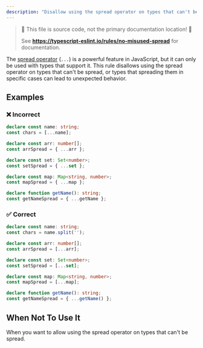 ```yaml
---
description: "Disallow using the spread operator on types that can't be spread."
---
```


> 🛑 This file is source code, not the primary documentation location! 🛑
>
> See **https://typescript-eslint.io/rules/no-misused-spread** for documentation.

The [spread operator](https://developer.mozilla.org/en-US/docs/Web/JavaScript/Reference/Operators/Spread_syntax) (`...`) is a powerful feature in JavaScript, but it can only be used with types that support it. This rule disallows using the spread operator on types that can't be spread, or types that spreading them in specific cases can lead to unexpected behavior.

## Examples

<!--tabs-->

### ❌ Incorrect

```ts
declare const name: string;
const chars = [...name];

declare const arr: number[];
const arrSpread = { ...arr };

declare const set: Set<number>;
const setSpread = { ...set };

declare const map: Map<string, number>;
const mapSpread = { ...map };

declare function getName(): string;
const getNameSpread = { ...getName };
```

### ✅ Correct

```ts
declare const name: string;
const chars = name.split('');

declare const arr: number[];
const arrSpread = [...arr];

declare const set: Set<number>;
const setSpread = [...set];

declare const map: Map<string, number>;
const mapSpread = [...map];

declare function getName(): string;
const getNameSpread = { ...getName() };
```

<!--/tabs-->

## When Not To Use It

When you want to allow using the spread operator on types that can't be spread.
